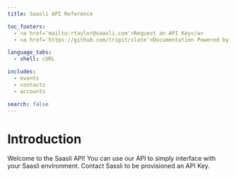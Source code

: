 ```yaml
---
title: Saasli API Reference

toc_footers:
  - <a href='mailto:rtaylor@saasli.com'>Request an API Key</a>
  - <a href='https://github.com/tripit/slate'>Documentation Powered by Slate</a>

language_tabs:
  - shell: cURL

includes:
  - events
  - contacts
  - accounts

search: false
---
```


# Introduction

Welcome to the Saasli API! You can use our API to simply interface with your Saasli environment. Contact Sassli to be provisioned an API Key.